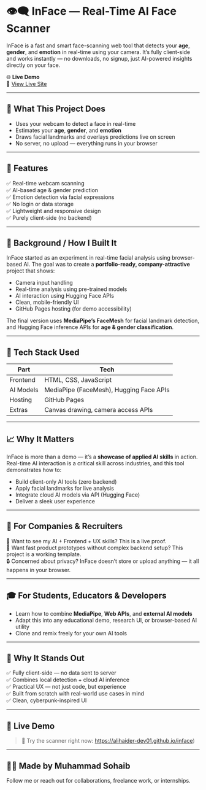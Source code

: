 # 👁️‍🗨️ InFace — Real-Time AI Face Scanner

InFace is a fast and smart face-scanning web tool that detects your **age**, **gender**, and **emotion** in real-time using your camera. It’s fully client-side and works instantly — no downloads, no signup, just AI-powered insights directly on your face.

🌐 **Live Demo**  
🔗 [View Live Site](https://alihaider-dev01.github.io/inface)

---

## 📌 What This Project Does

- Uses your webcam to detect a face in real-time
- Estimates your **age**, **gender**, and **emotion**
- Draws facial landmarks and overlays predictions live on screen
- No server, no upload — everything runs in your browser

---

## 🚀 Features

✅ Real-time webcam scanning  
✅ AI-based age & gender prediction  
✅ Emotion detection via facial expressions  
✅ No login or data storage  
✅ Lightweight and responsive design  
✅ Purely client-side (no backend)

---

## 🧠 Background / How I Built It

InFace started as an experiment in real-time facial analysis using browser-based AI. The goal was to create a **portfolio-ready, company-attractive** project that shows:

- Camera input handling
- Real-time analysis using pre-trained models
- AI interaction using Hugging Face APIs
- Clean, mobile-friendly UI
- GitHub Pages hosting (for demo accessibility)

The final version uses **MediaPipe’s FaceMesh** for facial landmark detection, and Hugging Face inference APIs for **age & gender classification**.

---

## 🧰 Tech Stack Used

| Part        | Tech                                      |
|-------------|-------------------------------------------|
| Frontend    | HTML, CSS, JavaScript                     |
| AI Models   | MediaPipe (FaceMesh), Hugging Face APIs   |
| Hosting     | GitHub Pages                              |
| Extras      | Canvas drawing, camera access APIs        |

---

## 📈 Why It Matters

InFace is more than a demo — it’s a **showcase of applied AI skills** in action. Real-time AI interaction is a critical skill across industries, and this tool demonstrates how to:

- Build client-only AI tools (zero backend)
- Apply facial landmarks for live analysis
- Integrate cloud AI models via API (Hugging Face)
- Deliver a sleek user experience

---

## 💼 For Companies & Recruiters

🧠 Want to see my AI + Frontend + UX skills? This is a live proof.  
🚀 Want fast product prototypes without complex backend setup? This project is a working template.  
🔒 Concerned about privacy? InFace doesn’t store or upload anything — it all happens in your browser.

---

## 🎓 For Students, Educators & Developers

- Learn how to combine **MediaPipe**, **Web APIs**, and **external AI models**
- Adapt this into any educational demo, research UI, or browser-based AI utility
- Clone and remix freely for your own AI tools

---

## 🌟 Why It Stands Out

✅ Fully client-side — no data sent to server  
✅ Combines local detection + cloud AI inference  
✅ Practical UX — not just code, but experience  
✅ Built from scratch with real-world use cases in mind  
✅ Clean, cyberpunk-inspired UI

---

## 🔗 Live Demo

> 🎥 Try the scanner right now: https://alihaider-dev01.github.io/inface)

---

## 🧑‍💻 Made by Muhammad Sohaib  
Follow me or reach out for collaborations, freelance work, or internships.
